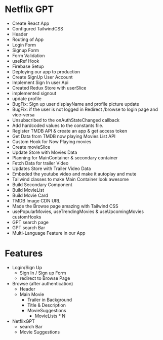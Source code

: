 # Netflix GPT

- Create React App
- Configured TailwindCSS
- Header
- Routing of App
- Login Form
- Signup Form
- Form Validation
- useRef Hook
- Firebase Setup
- Deploying our app to production
- Create SignUp User Account
- Implement Sign In user Api
- Created Redux Store with userSlice
- implemented signout
- update profile
- BugFix: Sign up user displayName and profile picture update
- BugFix: if the user is not logged in Redirect /browse to login page and vice-versa
- Unsubscribed to the onAuthStateChanged callback
- Add hardcoded values to the constants file.
- Register TMDB API & create an app & get access token
- Get Data from TMDB now playing Movies List API
- Custom Hook for Now Playing movies
- Create movieSlice
- Update Store with Movies Data
- Planning for MainContainer & secondary container
- Fetch Data for trailer Video
- Updates Store with Trailer Video Data
- Embeded the youtube video and make it autoplay and mute
- Tailwind classes to make Main Container look awesome
- Build Secondary Component
- Build MovieList
- Build Movie Card
- TMDB Image CDN URL
- Made the Browse page amazing with Tailwind CSS
- usePopularMovies, useTrendingMovies & useUpcomingMovies customHooks
- GPT search page
- GPT search Bar
- Multi-Language Feature in our App

# Features

- Login/Sign Up
  - Sign In / Sign up Form
  - redirect to Browse Page
- Browse (after authentication)
  - Header
  - Main Movie
    - Trailer in Background
    - Title & Description
    - MovieSuggestions
      - MovieLists \* N
- NetflixGPT
  - search Bar
  - Movie Suggestions
